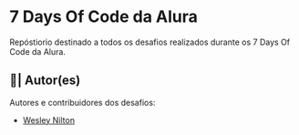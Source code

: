 # 7 Days Of Code da Alura
Repóstiorio destinado a todos os desafios realizados durante os 7 Days Of Code da Alura.

## 👥| Autor(es)
Autores e contribuidores dos desafios:

- [Wesley Nilton](https://github.com/Wesley-Nilton)